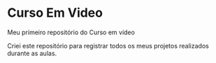 # Curso Em Video
 Meu primeiro repositório do Curso em vídeo

Criei este repositório para registrar todos os meus projetos realizados durante as aulas.
